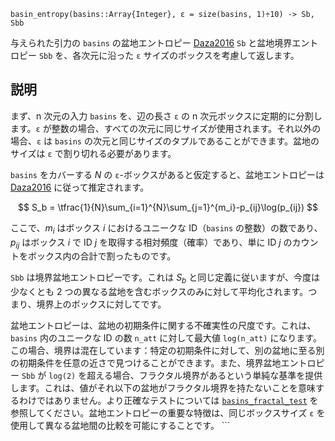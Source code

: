 ```
basin_entropy(basins::Array{Integer}, ε = size(basins, 1)÷10) -> Sb, Sbb
```

与えられた引力の `basins` の盆地エントロピー [Daza2016](@cite) `Sb` と盆地境界エントロピー `Sbb` を、各次元に沿った `ε` サイズのボックスを考慮して返します。

## 説明

まず、n 次元の入力 `basins` を、辺の長さ `ε` の n 次元ボックスに定期的に分割します。`ε` が整数の場合、すべての次元に同じサイズが使用されます。それ以外の場合、`ε` は `basins` の次元と同じサイズのタプルであることができます。盆地のサイズは `ε` で割り切れる必要があります。

`basins` をカバーする $N$ の `ε`-ボックスがあると仮定すると、盆地エントロピーは [Daza2016](@cite) に従って推定されます。

$$
S_b = \tfrac{1}{N}\sum_{i=1}^{N}\sum_{j=1}^{m_i}-p_{ij}\log(p_{ij})
$$

ここで、$m_i$ はボックス $i$ におけるユニークな ID（`basins` の整数）の数であり、$p_{ij}$ はボックス $i$ で ID $j$ を取得する相対頻度（確率）であり、単に ID $j$ のカウントをボックス内の合計で割ったものです。

`Sbb` は境界盆地エントロピーです。これは $S_b$ と同じ定義に従いますが、今度は少なくとも 2 つの異なる盆地を含むボックスのみに対して平均化されます。つまり、境界上のボックスに対してです。

盆地エントロピーは、盆地の初期条件に関する不確実性の尺度です。これは、`basins` 内のユニークな ID の数 `n_att` に対して最大値 `log(n_att)` になります。この場合、境界は混在しています：特定の初期条件に対して、別の盆地に至る別の初期条件を任意の近さで見つけることができます。また、境界盆地エントロピー `Sbb` が `log(2)` を超える場合、フラクタル境界があるという単純な基準を提供します。これは、値がそれ以下の盆地がフラクタル境界を持たないことを意味するわけではありません。より正確なテストについては [`basins_fractal_test`](@ref) を参照してください。盆地エントロピーの重要な特徴は、同じボックスサイズ `ε` を使用して異なる盆地間の比較を可能にすることです。 ```
